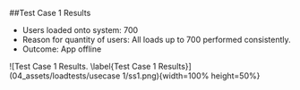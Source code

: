 ##Test Case 1 Results
- Users loaded onto system: 700
- Reason for quantity of users: All loads up to 700 performed consistently.
- Outcome: App offline

![Test Case 1 Results. \label{Test Case 1 Results}](04_assets/loadtests/usecase 1/ss1.png){width=100% height=50%}

